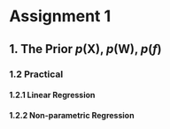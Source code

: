 # Assignment 1
## 1. The Prior $p(\mathbf{X})$, $p(\mathbf{W})$, $p(f)$ 
### 1.2 Practical
#### 1.2.1 Linear Regression

#### 1.2.2 Non-parametric Regression
